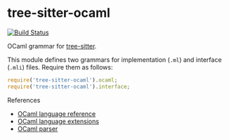 tree-sitter-ocaml
=================

[![Build Status](https://github.com/tree-sitter/tree-sitter-ocaml/workflows/build/badge.svg)](https://github.com/tree-sitter/tree-sitter-ocaml/actions?query=workflow%3Abuild)

OCaml grammar for [tree-sitter](https://github.com/tree-sitter/tree-sitter).

This module defines two grammars for implementation (`.ml`) and interface (`.mli`) files. Require them as follows:

```js
require('tree-sitter-ocaml').ocaml;
require('tree-sitter-ocaml').interface;
```

References

* [OCaml language reference](https://ocaml.org/manual/language.html)
* [OCaml language extensions](https://ocaml.org/manual/extn.html)
* [OCaml parser](https://github.com/ocaml/ocaml/blob/trunk/parsing/parser.mly)
